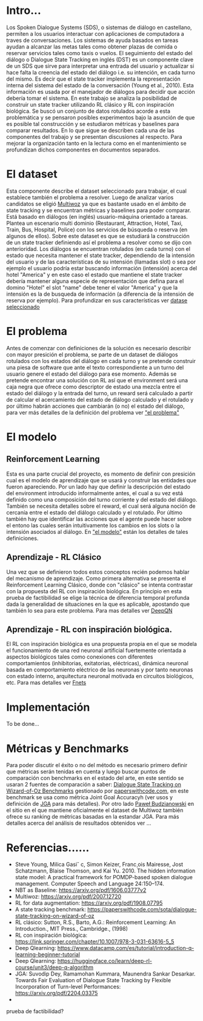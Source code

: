 # Intro...
Los Spoken Dialogue Systems (SDS), o sistemas de diálogo en castellano, permiten a los usuarios interactuar con aplicaciones de computadora a traves de conversaciones. Los sistemas de ayuda basados en tareas ayudan a alcanzar las metas tales como obtener plazas de comida o reservar servicios tales como taxis o vuelos. El seguimiento del estado del diálogo o Dialogue State Tracking en inglés (DST) es un componente clave de un SDS que sirve para interpretar una entrada del usuario y actualizar si hace falta la creencia del estado del diálogo i.e. su intención, en cada turno del mismo. Es decir que el state tracker implementa la representación interna del sistema del estado de la conversación (Young et al., 2010). Esta información es usada por el manejador de diálogos para decidir que acción debería tomar el sistema.
En este trabajo se analiza la posibilidad de construir un state tracker utilizando RL clásico y RL con inspiración biológica. Se buscó un conjunto de datos rotulados acorde a esta problemática y se pensaron posibles experimentos bajo la asunción de que es posible tal construcción y se estudiaron métricas y baselines para comparar resultados.
En lo que sigue se describen cada una de las componentes del trabajo y se presentan discusiones al respecto. Para mejorar la organización tanto en la lectura como en el mantenimiento se profundizan dichos componentes en documentos separados.



# El dataset
Esta componente describe el dataset seleccionado para trabajar, el cual establece también el problema a resolver. Luego de analizar varios candidatos se eligió [Multiwoz](....) ya que es bastante usado en el ámbito de state tracking y se encuentran métricas y baselines para poder comparar. Está basado en diálogos (en inglés) usuario-máquina orientado a tareas. Plantea un escenario multi dominio (Restaurant, Attraction, Hotel, Taxi, Train, Bus, Hospital, Police) con los servicios de búsqueda o reserva (en algunos de ellos). Sobre este dataset es que se estudiará la construcción de un state tracker definiendo así el problema a resolver como se dijo con anterioridad. Los diálogos se encuentran rotulados (en cada turno) con el estado que necesita mantener el state tracker, dependiendo de la intensión del usuario y de las características de su intensión (llamadas slot) o sea por ejemplo el usuario podría estar buscando información (intensión) acerca del hotel "America" y en este caso el estado que mantiene el state tracker debería mantener alguna especie de representación que defina para el domino "Hotel" el slot "name" debe tener el valor "America" y que la intensión es la de busqueda de información (a diferencia de la intensión de reserva por ejemplo). 
Para profundizar en sus características ver [datase seleccionado](https://github.com/afiuriG/textMining/blob/main/datset.md)

# El problema

Antes de comenzar con definiciones de la solución es necesario describir con mayor presición el problema, se parte de un dataset de diálogos rotulados con los estados del diálogo en cada turno y se pretende construir una piesa de software que ante el texto correspondiente a un turno del usuario genere el estado del diálogo para ese momento. Además se pretende encontrar una solución con RL así que el environment será una caja negra que ofrece como descriptor de estado una mezcla entre el estado del diálogo y la entrada del turno, un reward será calculado a partir de calcular el acercamiento del estado de diálogo calculado y el rotulado y por último habrán acciones que cambiarán (o no) el estado del diálogo, para ver más detalles de la definición del problema ver ["el problema"](https://github.com/afiuriG/textMining/blob/main/problem.md)


# El modelo
## Reinforcement Learning
Esta es una parte crucial del proyecto, es momento de definir con presición cual es el modelo de aprendizaje que se usará y construir las entidades que fueron apareciendo. Por un lado hay que definir la descripción del estado del environment introducido informalmente antes, el cual a su vez está definido como una composición del turno corriente y del estado del diálogo. También se necesita detalles sobre el reward, el cual será alguna noción de cercanía entre el estado del diálogo calculado y el rotulado. Por último también hay que identificar las acciones que el agente puede hacer sobre el entono las cuales serán intuitivamente los cambios en los slots o la intensión asociados al diálogo. En ["el modelo"](https://github.com/afiuriG/textMining/blob/main/modelo.md) están los detalles de tales definiciones.

## Aprendizaje - RL Clásico
Una vez que se definieron todos estos conceptos recién podemos hablar del mecanismo de aprendizaje. Como primera alternativa se presenta el Reinforcement Learning Clásico, donde con "clásico" se intenta contrastar con la propuesta del RL con inspiración biológica. En principio en esta prueba de factibilidad se elige la técnica de diferencia temporal profunda dada la generalidad de situaciones en la que es aplicable, apostando que también lo sea para este problema. Para mas detalles ver [DeepQN](https://github.com/afiuriG/textMining/blob/main/dqn.md)   

## Aprendizaje - RL con inspiración biológica.
El RL con inspiración biológica es una propuesta propia en el que se modela el funcionamiento de una red neuronal artificial fuertemente orientada a aspectos biológicos tales como conexiones con diferentes comportamientos (inhibitorias, exitatorias, eléctricas), dinámica neuronal basada en comportamiento eléctrico de las neuronas y por tanto neuronas con estado interno, arquitectura neuronal motivada en circuitos biológicos, etc. Para mas detalles ver [Fnets](https://github.com/afiuriG/textMining/blob/main/fnets.md)



# Implementación
To be done...

# Métricas y Benchmarks
Para poder discutir el éxito o no del método es necesario primero definir que métricas serán tenidas en cuenta y luego buscar puntos de comparación con benchmarks en el estado del arte, en este sentido se usaran 2 fuentes de comparación a saber:
[Dialogue State Tracking on Wizard-of-Oz Benchmarks](https://paperswithcode.com/sota/dialogue-state-tracking-on-wizard-of-oz) gestionado por [paperswithcode.com](https://paperswithcode.com/sota), en este benchmark se usa como métrica Joint Goal Accuracyh (ver usos y definición de [JGA](https://arxiv.org/pdf/2204.03375) para más detalles). Por otro lado [Paweł Budzianowski](https://github.com/budzianowski/multiwoz/blob/master/README.md) en el sitio en el que mantiene oficialmente el dataset de Multiwoz también ofrece su ranking de métricas basadas en la estandar JGA. Para más detalles acerca del análisis de resultados obtenidos ver ...  



#  Referencias......
- Steve Young, Milica Gasiˇ c, Simon Keizer, Franc¸ois Mairesse, Jost Schatzmann, Blaise Thomson, and
Kai Yu. 2010. The hidden information state model: A practical framework for POMDP-based spoken dialogue management. Computer Speech and Language 24:150–174.
- NBT as Baseline: https://arxiv.org/pdf/1606.03777v2
- Multiwoz: https://arxiv.org/pdf/2007.12720
- RL for data augmentation: https://arxiv.org/pdf/1908.07795
- A state tracking benchmark: https://paperswithcode.com/sota/dialogue-state-tracking-on-wizard-of-oz
- RL clásico: Sutton, R.S., Barto, A.G.: Reinforcement Learning: An Introduction., MIT Press., Cambridge., (1998)
- RL con inspiración biológica: https://link.springer.com/chapter/10.1007/978-3-031-63616-5_5
- Deep Qlearning: https://www.datacamp.com/es/tutorial/introduction-q-learning-beginner-tutorial
- Deep Qlearning: https://huggingface.co/learn/deep-rl-course/unit3/deep-q-algorithm
- JGA: Suvodip Dey, Ramamohan Kummara, Maunendra Sankar Desarkar. Towards Fair Evaluation of Dialogue State Tracking by Flexible Incorporation of Turn-level Performances: https://arxiv.org/pdf/2204.03375
- 





 prueba de factibilidad?
